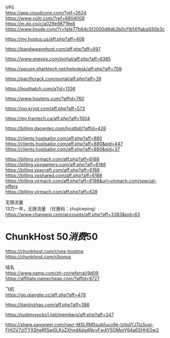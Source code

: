 VPS  
https://app.cloudcone.com/?ref=2624    
https://www.vultr.com/?ref=6804008  
https://m.do.co/c/a029e98719e8   
https://www.linode.com/?r=fa1e77b64c5f2000d8db2b0cf1b141faba930b3c   

https://my.hostus.us/aff.php?aff=408

https://bandwagonhost.com/aff.php?aff=697

https://www.onevps.com/portal/aff.php?aff=6385

https://secure.sharktech.net/helpdesk/aff.php?aff=709

https://pacificrack.com/portal/aff.php?aff=39

https://hosthatch.com/a?id=1336

https://www.hostens.com/?affid=760

https://ion.krypt.com/aff.php?aff=572

https://my.frantech.ca/aff.php?aff=1004  

https://billing.dacentec.com/hostbill/?affid=426   

https://clients.hostsailor.com/aff.php?aff=880  
https://clients.hostsailor.com/aff.php?aff=880&pid=447     
https://clients.hostsailor.com/aff.php?aff=880&gid=37    

https://billing.virmach.com/aff.php?aff=6188   
https://billing.vpsgamers.com/aff.php?aff=6188   
https://billing.vpscraft.com/aff.php?aff=6188   
https://billing.vpshared.com/aff.php?aff=6188   
https://billing.virmach.com/aff.php?aff=6188&url=virmach.com/special-offers   
https://billing.virmach.com/aff.php?aff=628 

无限流量  
13刀一年，无限流量 （优惠码：zhujiceping）https://www.changeip.com/accounts/aff.php?aff=3383&pid=63   

# ChunkHost $50 消费$50
https://chunkhost.com/r/vps-hosting   
https://chunkhost.com/r/bonus  

域名  
https://www.name.com/zh-cn/referral/9d09  
https://affiliate.namecheap.com/?affId=9727  

飞机   
https://go.qianglie.cc/aff.php?aff=479

https://tianlinzhao.com/aff.php?aff=386

https://justmysocks1.net/members/aff.php?aff=247


https://share.payoneer.com/nav/-MSLRMSsubfuco9e-IzIpdYJ7lzSogi-FHI2V7zITYXSheRfSwGLKsZXhndXdg4NcvFw4Y5OMpiY64a6SHhE0w2
